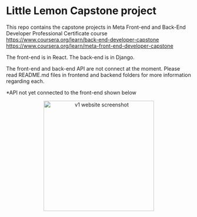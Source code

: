 # Little Lemon Capstone project

This repo contains the capstone projects in Meta Front-end and Back-End Developer Professional Certificate course
https://www.coursera.org/learn/back-end-developer-capstone
https://www.coursera.org/learn/meta-front-end-developer-capstone

The front-end is in React.
The back-end is in Django.

The front-end and back-end API are not connect at the moment. Please read README.md files in frontend and backend folders for more information regarding each.

*API not yet connected to the front-end shown below
<p align="center">
    <img width="300" src="https://i.imgur.com/VrBhPIq.png" alt="v1 website screenshot">
</p>